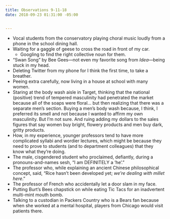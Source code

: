```yaml
---
title: Observations 9-11-18
date: 2018-09-23 01:31:00 -05:00


---
```


- Vocal students from the conservatory playing choral music loudly from a phone in the school dining hall.
- Waiting for a gaggle of geese to cross the road in front of my car.
	- Googling to find the right collective noun for them.
- “Swan Song” by Bee Gees—not even my favorite song from *Idea*—being stuck in my head.
- Deleting Twitter from my phone for I think the first time, to take a breather.
- Peeing extra carefully, now living in a house at school with many women.
- Staring at the body wash aisle in Target, thinking that the national (positive) trend of tempered masculinity had penetrated the market because all of the soaps were floral… but then realizing that there was a separate men’s section. Buying a men’s body wash because, I think, I preferred its smell and not because I wanted to affirm my own masculinity. But I’m not sure. And ruing adding my dollars to the sales figures that say women buy bright, flowery products and men buy dark, gritty products.
- How, in my experience, younger professors tend to have more complicated syllabi and wordier lectures, which might be because they need to prove to students (and to department colleagues) that they know what they’re doing.
- The male, cisgendered student who proclaimed, defiantly, during a pronouns-and-names sesh, “I am DEFINITELY a ‘he’.”
- The professor who, while explaining an ancient Chinese philosophical concept, said, “Rice hasn’t been developed yet; *we’re dealing with millet here*.”
- The professor of French who accidentally let a door slam in my face.
- Putting Burt’s Bees chapstick on while eating Tic Tacs for an inadvertent multi-mint mouth bomb.
- Talking to a custodian in Packers Country who is a Bears fan because when she worked at a mental hospital, players from Chicago would visit patients there.